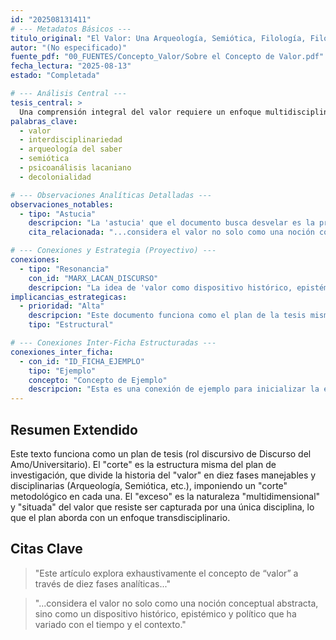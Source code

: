 ```yaml
---
id: "202508131411"
# --- Metadatos Básicos ---
titulo_original: "El Valor: Una Arqueología, Semiótica, Filología, Filosofía, Economía y Epistemología de su Noción a Través de las Eras"
autor: "(No especificado)"
fuente_pdf: "00_FUENTES/Concepto_Valor/Sobre el Concepto de Valor.pdf"
fecha_lectura: "2025-08-13"
estado: "Completada"

# --- Análisis Central ---
tesis_central: >
  Una comprensión integral del valor requiere un enfoque multidisciplinario, crítico y decolonial que articule diversas disciplinas y reconozca el carácter multidimensional y situado del valor. Se propone una metodología en diez fases para desentrañar cómo el valor se construye, se disputa y se transforma.
palabras_clave:
  - valor
  - interdisciplinariedad
  - arqueología del saber
  - semiótica
  - psicoanálisis lacaniano
  - decolonialidad

# --- Observaciones Analíticas Detalladas ---
observaciones_notables:
  - tipo: "Astucia"
    descripcion: "La 'astucia' que el documento busca desvelar es la pretensión de universalidad y neutralidad del concepto de valor eurocéntrico, velando su carácter contingente y sus implicaciones políticas."
    cita_relacionada: "...considera el valor no solo como una noción conceptual abstracta, sino como un dispositivo histórico, epistémico y político..."

# --- Conexiones y Estrategia (Proyectivo) ---
conexiones:
  - tipo: "Resonancia"
    con_id: "MARX_LACAN_DISCURSO"
    descripcion: "La idea de 'valor como dispositivo histórico, epistémico y político' resuena con la crítica de Marx a la naturalización de las categorías económicas y con la idea de Lacan de que el sujeto está constituido por el discurso."
implicancias_estrategicas:
  - prioridad: "Alta"
    descripcion: "Este documento funciona como el plan de la tesis misma, donde cada fase es un potencial capítulo o sección."
    tipo: "Estructural"

# --- Conexiones Inter-Ficha Estructuradas ---
conexiones_inter_ficha:
  - con_id: "ID_FICHA_EJEMPLO"
    tipo: "Ejemplo"
    concepto: "Concepto de Ejemplo"
    descripcion: "Esta es una conexión de ejemplo para inicializar la estructura."
---
```


## Resumen Extendido

Este texto funciona como un plan de tesis (rol discursivo de Discurso del Amo/Universitario). El "corte" es la estructura misma del plan de investigación, que divide la historia del "valor" en diez fases manejables y disciplinarias (Arqueología, Semiótica, etc.), imponiendo un "corte" metodológico en cada una. El "exceso" es la naturaleza "multidimensional" y "situada" del valor que resiste ser capturada por una única disciplina, lo que el plan aborda con un enfoque transdisciplinario.

## Citas Clave

> "Este artículo explora exhaustivamente el concepto de “valor” a través de diez fases analíticas..."

> "...considera el valor no solo como una noción conceptual abstracta, sino como un dispositivo histórico, epistémico y político que ha variado con el tiempo y el contexto."